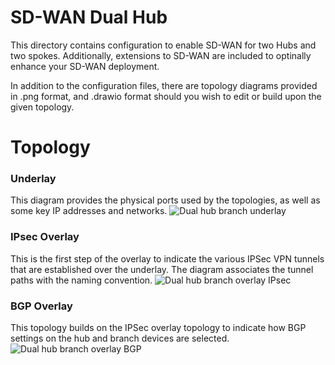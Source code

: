 # SD-WAN Dual Hub

This directory contains configuration to enable SD-WAN for two Hubs and two spokes. Additionally, extensions to SD-WAN are included to optinally enhance your SD-WAN deployment.

In addition to the configuration files, there are topology diagrams provided in .png format, and .drawio format should you wish to edit or build upon the given topology.

# Topology

### Underlay
This diagram provides the physical ports used by the topologies, as well as some key IP addresses and networks.
![Dual hub branch underlay](./DH_SD_underlay.png?raw=true "Underlay") 

### IPsec Overlay
This is the first step of the overlay to indicate the various IPSec VPN tunnels that are established over the underlay. The diagram associates the tunnel paths with the naming convention.
![Dual hub branch overlay IPsec](./DH_SD_overlay_ipsec.png?raw=true "IPsec Overlay") 

### BGP Overlay
This topology builds on the IPSec overlay topology to indicate how BGP settings on the hub and branch devices are selected.
![Dual hub branch overlay BGP](./DH_SD_overlay_bgp.png?raw=true "BGP Overlay") 
